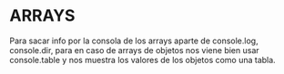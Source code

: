 # ARRAYS

Para sacar info por la consola de los arrays aparte de console.log, console.dir, para en caso de arrays de objetos nos viene bien
usar console.table y nos muestra los valores de los objetos como una tabla.